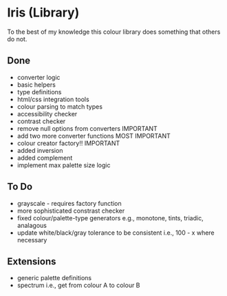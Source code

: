 # Iris (Library)

To the best of my knowledge this colour library does something that others do not.
## Done
- converter logic
- basic helpers
- type definitions
- html/css integration tools
- colour parsing to match types
- accessibility checker
- contrast checker
- remove null options from converters IMPORTANT
- add two more converter functions MOST IMPORTANT
- colour creator factory!! IMPORTANT
- added inversion
- added complement
- implement max palette size logic

## To Do
- grayscale - requires factory function
- more sophisticated constrast checker
- fixed colour/palette-type generators e.g., monotone, tints, triadic, analagous
- update white/black/gray tolerance to be consistent i.e., 100 - x where necessary

## Extensions
- generic palette definitions
- spectrum i.e., get from colour A to colour B
